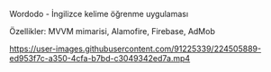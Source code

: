 Wordodo - İngilizce kelime öğrenme uygulaması

Özellikler: MVVM mimarisi, Alamofire, Firebase, AdMob

https://user-images.githubusercontent.com/91225339/224505889-ed953f7c-a350-4cfa-b7bd-c3049342ed7a.mp4

